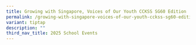 ```yaml
---
title: Growing with Singapore, Voices of Our Youth CCKSS SG60 Edition
permalink: /growing-with-singapore-voices-of-our-youth-cckss-sg60-edition/
variant: tiptap
description: ""
third_nav_title: 2025 School Events
---
```

